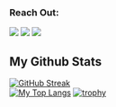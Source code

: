 <h3 align="left">Reach Out:</h3>
<p align="left">
  

 <a href="https://www.linkedin.com/in/vincent-teune/" target="blank"><img src="https://img.shields.io/badge/LinkedIn-0077B5?style=for-the-badge&logo=linkedin&logoColor=white" /></a>
   <a href="https://docs.google.com/document/d/1Q1Sl4sMPv6pIcQvm2gAHaoantFUPXX1i/edit?usp=sharing&ouid=116841148953174534163&rtpof=true&sd=true" target="blank"><img src="https://img.shields.io/badge/Resume-4285F4?style=for-the-badge&logo=google-cloud&logoColor=white" /></a>
  <a href="mailto:vincent@vtportfolio.net" target="blank"><img src="https://img.shields.io/badge/Gmail-D14836?style=for-the-badge&logo=gmail&logoColor=white" /></a>


## My Github Stats


[![GitHub Streak](https://github-readme-streak-stats.herokuapp.com?user=cobalt88&theme=tokyonight&date_format=M%20j%5B%2C%20Y%5D)](https://git.io/streak-stats)  
[![My Top Langs](https://github-readme-stats.vercel.app/api/top-langs/?username=cobalt88&langs_count=8&theme=tokyonight&layout=compact)](https://github.com/cobalt88)
[![trophy](https://github-profile-trophy.vercel.app/?username=cobalt88&theme=tokyonight)](https://github.com/cobalt88/github-profile-trophy)

<!---
cobalt88/cobalt88 is a ✨ special ✨ repository because its `README.md` (this file) appears on your GitHub profile.
You can click the Preview link to take a look at your changes.
--->
